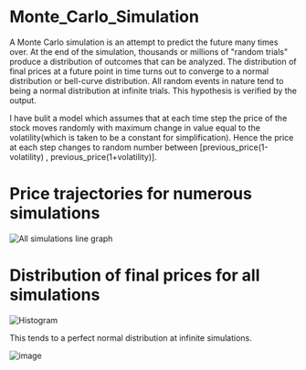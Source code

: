 # Monte_Carlo_Simulation

A Monte Carlo simulation is an attempt to predict the future many times over. At the end of the simulation, thousands or millions of "random trials" produce a distribution of outcomes that can be analyzed.
The distribution of final prices at a future point in time turns out to converge to a normal distribution or bell-curve distribution. All random events in nature tend to being a normal distribution at infinite trials.
This hypothesis is verified by the output.

I have bulit a model which assumes that at each time step the price of the stock moves randomly with maximum change in value equal to the volatility(which is taken to be a constant for simplification). Hence the price at each step changes to random number between [previous_price(1-volatility) , previous_price(1+volatility)].

# Price trajectories for numerous simulations
![All simulations line graph](https://user-images.githubusercontent.com/106699115/207419489-421da436-af67-4da6-8f0f-7de17f57b69d.png)


# Distribution of final prices for all simulations
![Histogram](https://user-images.githubusercontent.com/106699115/207419513-9b7de238-e437-4699-880a-56d311fe6c12.png)

This tends to a perfect normal distribution at infinite simulations.

![image](https://user-images.githubusercontent.com/106699115/207439036-39755622-d2bc-47e4-8dd7-ec1a7e340b15.png)
